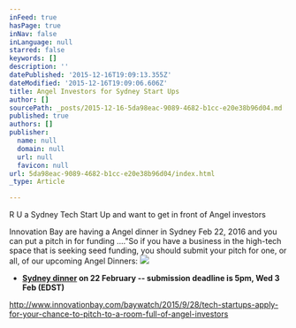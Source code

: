 ```yaml
---
inFeed: true
hasPage: true
inNav: false
inLanguage: null
starred: false
keywords: []
description: ''
datePublished: '2015-12-16T19:09:13.355Z'
dateModified: '2015-12-16T19:09:06.606Z'
title: Angel Investors for Sydney Start Ups
author: []
sourcePath: _posts/2015-12-16-5da98eac-9089-4682-b1cc-e20e38b96d04.md
published: true
authors: []
publisher:
  name: null
  domain: null
  url: null
  favicon: null
url: 5da98eac-9089-4682-b1cc-e20e38b96d04/index.html
_type: Article

---
```

R U a Sydney Tech Start Up and want to get in front of Angel investors

Innovation Bay are having a Angel dinner in Sydney Feb 22, 2016 and you can put a pitch in for funding ...."So if you have a business in the high-tech space that is seeking seed funding, you should submit your pitch for one, or all, of our upcoming Angel Dinners:
![](https://the-grid-user-content.s3-us-west-2.amazonaws.com/e59272ae-c307-4000-9ecf-f63cc5301d9b.jpg)

* **[Sydney dinner][0] on 22 February -- submission deadline is 5pm, Wed 3 Feb (EDST)**

http://www.innovationbay.com/baywatch/2015/9/28/tech-startups-apply-for-your-chance-to-pitch-to-a-room-full-of-angel-investors

[0]: http://www.innovationbay.com/member-events/event-50